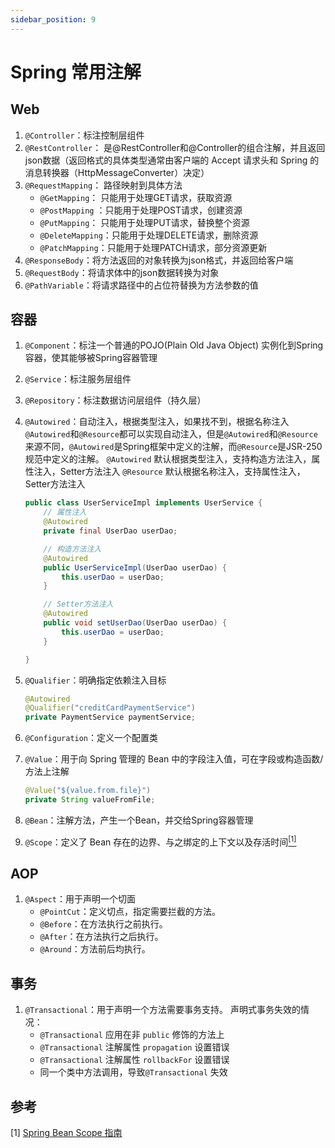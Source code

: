 ```yaml
---
sidebar_position: 9
---
```


# Spring 常用注解

## Web
1. `@Controller`：标注控制层组件
2. `@RestController`： 是@RestController和@Controller的组合注解，并且返回json数据（返回格式的具体类型通常由客户端的 Accept 请求头和 Spring 的消息转换器（HttpMessageConverter）决定）
3. `@RequestMapping`： 路径映射到具体方法
    * `@GetMapping`： 只能用于处理GET请求，获取资源
    * `@PostMapping` ：只能用于处理POST请求，创建资源
    * `@PutMapping`： 只能用于处理PUT请求，替换整个资源
    * `@DeleteMapping`：只能用于处理DELETE请求，删除资源
    * `@PatchMapping`：只能用于处理PATCH请求，部分资源更新
4. `@ResponseBody`：将方法返回的对象转换为json格式，并返回给客户端
5. `@RequestBody`：将请求体中的json数据转换为对象
6. `@PathVariable`：将请求路径中的占位符替换为方法参数的值

## 容器
1. `@Component`：标注一个普通的POJO(Plain Old Java Object) 实例化到Spring容器，使其能够被Spring容器管理
2. `@Service`：标注服务层组件
3. `@Repository`：标注数据访问层组件（持久层）
4. `@Autowired`：自动注入，根据类型注入，如果找不到，根据名称注入
    `@Autowired`和`@Resource`都可以实现自动注入，但是`@Autowired`和`@Resource`来源不同，`@Autowired`是Spring框架中定义的注解，而`@Resource`是JSR-250规范中定义的注解。
    `@Autowired` 默认根据类型注入，支持构造方法注入，属性注入，Setter方法注入
    `@Resource` 默认根据名称注入，支持属性注入，Setter方法注入

    ```java
    public class UserServiceImpl implements UserService {
        // 属性注入
        @Autowired
        private final UserDao userDao;

        // 构造方法注入
        @Autowired
        public UserServiceImpl(UserDao userDao) {
            this.userDao = userDao;
        }

        // Setter方法注入
        @Autowired
        public void setUserDao(UserDao userDao) {
            this.userDao = userDao;
        }

    }

    ```

5. `@Qualifier`：明确指定依赖注入目标
    ```java
    @Autowired
    @Qualifier("creditCardPaymentService")
    private PaymentService paymentService;
    ```
6. `@Configuration`：定义一个配置类
7. `@Value`：用于向 Spring 管理的 Bean 中的字段注入值，可在字段或构造函数/方法上注解
    ```java
    @Value("${value.from.file}")
    private String valueFromFile;
    ```
8. `@Bean`：注解方法，产生一个Bean，并交给Spring容器管理
9. `@Scope`：定义了 Bean 存在的边界、与之绑定的上下文以及存活时间[<sup>[1]</sup>](#reference-anchor-1)

## AOP
1. `@Aspect`：用于声明一个切面
    * `@PointCut`：定义切点，指定需要拦截的方法。
    * `@Before`：在方法执行之前执行。
    * `@After`：在方法执行之后执行。
    * `@Around`：方法前后均执行。

## 事务
1. `@Transactional`：用于声明一个方法需要事务支持。
声明式事务失效的情况：
    * `@Transactional` 应用在非 `public` 修饰的方法上
    * `@Transactional` 注解属性 `propagation` 设置错误
    * `@Transactional` 注解属性 `rollbackFor` 设置错误
    * 同一个类中方法调用，导致`@Transactional` 失效


## 参考

<div id="reference-anchor-1"></div>

[1] [Spring Bean Scope 指南](https://springdoc.cn/spring-bean-scope-guides/)